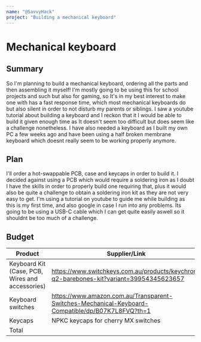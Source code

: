 ```yaml
---
name: "@SavvyHack"
project: "Building a mechanical keyboard"
---
```


# Mechanical keyboard

## Summary

So I'm planning to build a mechanical keyboard, ordering all the parts and then assembling it myself! I'm mostly going to be using this for school projects and such 
but also for gaming, so It's in my best interest to make one with has a fast response time, which most mechanical keyboards do but also silent in order to not disturb 
my parents or siblings. I saw a youtube tutorial about building a keyboard and I reckon that it I would be able to build it given enough time as It doesn't seem too
difficult but does seem like a challenge nonetheless. I have also needed a keyboard as I built my own PC a few weeks ago and have been using a half broken membrane keyboard
which doesnt really seem to be working properly anymore.

## Plan
I'll order a hot-swappable PCB, case and keycaps in order to build it. I decided against using a PCB which would require a soldering iron as I doubt I have the skills
in order to properly build one requiring that, plus it would also be quite a challenge to obtain a soldering iron kit as they are not very easy to get. I'm using a 
tutorial on youtube to guide me while building as this is my first time, and also google in case I run into any problems. Its going to be using a USB-C cable which I can
get quite easily aswell so it shouldnt be too much of a challenge.

## Budget

| Product         | Supplier/Link                         | Cost   |
| --------------- | ------------------------------------- | ------ |
| Keyboard Kit (Case, PCB, Wires and accessories)  | https://www.switchkeys.com.au/products/keychron-q2-barebones-kit?variant=39954345623657 | $164.55  |
| Keyboard switches | https://www.amazon.com.au/Transparent-Switches-Mechanical-Keyboard-Compatible/dp/B07K7L8FVQ?th=1 | $36.24 |
| Keycaps | NPKC keycaps for cherry MX switches | $16.73 |
| Total |                                       | $217.52|
